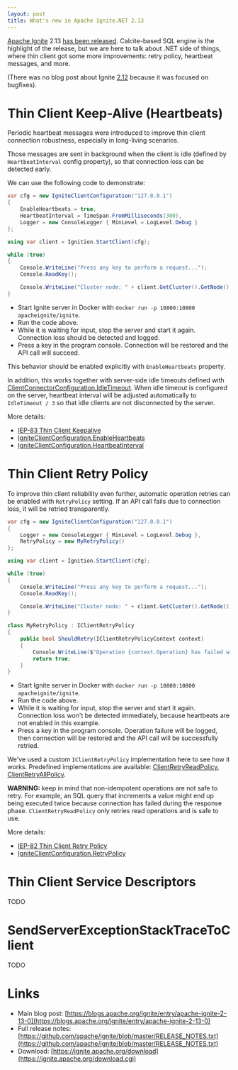 ```yaml
---
layout: post
title: What's new in Apache Ignite.NET 2.13
---
```


[Apache Ignite](https://ignite.apache.org/) 2.13 [has been released](https://blogs.apache.org/ignite/entry/apache-ignite-2-13-0).
Calcite-based SQL engine is the highlight of the release, but we are here to talk about .NET side of things, where thin client got some more improvements: retry policy, heartbeat messages, and more. 

(There was no blog post about Ignite [2.12](https://blogs.apache.org/ignite/entry/apache-ignite-2-12-0) because it was focused on bugfixes).

# Thin Client Keep-Alive (Heartbeats)

Periodic heartbeat messages were introduced to improve thin client connection robustness, especially in long-living scenarios.

Those messages are sent in background when the client is idle (defined by `HeartbeatInterval` config property), so that connection loss can be detected early.

We can use the following code to demonstrate:

```csharp
var cfg = new IgniteClientConfiguration("127.0.0.1")
{
    EnableHeartbeats = true,
    HeartbeatInterval = TimeSpan.FromMilliseconds(300),
    Logger = new ConsoleLogger { MinLevel = LogLevel.Debug }
};

using var client = Ignition.StartClient(cfg);

while (true)
{
    Console.WriteLine("Press any key to perform a request...");
    Console.ReadKey();

    Console.WriteLine("Cluster node: " + client.GetCluster().GetNode());
}
```

* Start Ignite server in Docker with `docker run -p 10800:10800 apacheignite/ignite`.
* Run the code above.
* While it is waiting for input, stop the server and start it again. Connection loss should be detected and logged.
* Press a key in the program console. Connection will be restored and the API call will succeed.

This behavior should be enabled explicitly with `EnableHeartbeats` property.

In addition, this works together with server-side idle timeouts defined with [ClientConnectorConfiguration.IdleTimeout](https://ignite.apache.org/releases/latest/dotnetdoc/api/Apache.Ignite.Core.Configuration.ClientConnectorConfiguration.html#Apache_Ignite_Core_Configuration_ClientConnectorConfiguration_IdleTimeout).
When idle timeout is configured on the server, heartbeat interval will be adjusted automatically to `IdleTimeout / 3` so that idle clients are not disconnected by the server.

More details:

* [IEP-83 Thin Client Keepalive](https://cwiki.apache.org/confluence/display/IGNITE/IEP-83+Thin+Client+Keepalive)
* [IgniteClientConfiguration.EnableHeartbeats](https://ignite.apache.org/releases/latest/dotnetdoc/api/Apache.Ignite.Core.Client.IgniteClientConfiguration.html#Apache_Ignite_Core_Client_IgniteClientConfiguration_EnableHeartbeats)
* [IgniteClientConfiguration.HeartbeatInterval](https://ignite.apache.org/releases/latest/dotnetdoc/api/Apache.Ignite.Core.Client.IgniteClientConfiguration.html#Apache_Ignite_Core_Client_IgniteClientConfiguration_HeartbeatInterval)

# Thin Client Retry Policy

To improve thin client reliability even further, automatic operation retries can be enabled with `RetryPolicy` setting.
If an API call fails due to connection loss, it will be retried transparently.

```cs
var cfg = new IgniteClientConfiguration("127.0.0.1")
{
    Logger = new ConsoleLogger { MinLevel = LogLevel.Debug },
    RetryPolicy = new MyRetryPolicy()
};

using var client = Ignition.StartClient(cfg);

while (true)
{
    Console.WriteLine("Press any key to perform a request...");
    Console.ReadKey();

    Console.WriteLine("Cluster node: " + client.GetCluster().GetNode());
}

class MyRetryPolicy : IClientRetryPolicy
{
    public bool ShouldRetry(IClientRetryPolicyContext context)
    {
        Console.WriteLine($"Operation {context.Operation} has failed with error '{context.Exception.Message}'.");
        return true;
    }
}
```

* Start Ignite server in Docker with `docker run -p 10800:10800 apacheignite/ignite`.
* Run the code above.
* While it is waiting for input, stop the server and start it again. Connection loss won't be detected immediately, because heartbeats are not enabled in this example.
* Press a key in the program console. Operation failure will be logged, then connection will be restored and the API call will be successfully retried.

We've used a custom `IClientRetryPolicy` implementation here to see how it works. Predefined implementations are available: [ClientRetryReadPolicy](https://ignite.apache.org/releases/latest/dotnetdoc/api/Apache.Ignite.Core.Client.ClientRetryReadPolicy.html),
[ClientRetryAllPolicy](https://ignite.apache.org/releases/latest/dotnetdoc/api/Apache.Ignite.Core.Client.ClientRetryAllPolicy.html).

**WARNING:** keep in mind that non-idempotent operations are not safe to retry. For example, an SQL query that increments a value might end up being executed twice because connection has failed during the response phase.
`ClientRetryReadPolicy` only retries read operations and is safe to use.

More details:

* [IEP-82 Thin Client Retry Policy](https://cwiki.apache.org/confluence/pages/viewpage.action?pageId=195727946)
* [IgniteClientConfiguration.RetryPolicy](https://ignite.apache.org/releases/latest/dotnetdoc/api/Apache.Ignite.Core.Client.IgniteClientConfiguration.html#Apache_Ignite_Core_Client_IgniteClientConfiguration_RetryPolicy)

# Thin Client Service Descriptors

TODO

# SendServerExceptionStackTraceToClient

TODO


# Links

* Main blog post: [https://blogs.apache.org/ignite/entry/apache-ignite-2-13-0](https://blogs.apache.org/ignite/entry/apache-ignite-2-13-0) 
* Full release notes: [https://github.com/apache/ignite/blob/master/RELEASE_NOTES.txt](https://github.com/apache/ignite/blob/master/RELEASE_NOTES.txt)
* Download: [https://ignite.apache.org/download](https://ignite.apache.org/download.cgi)
